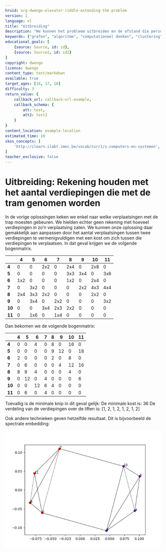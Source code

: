 ```yaml
---
hruid: org-dwengo-elevator-riddle-extending-the-problem
version: 1
language: nl
title: "Uitbreiding"
description: "We kunnen het probleem uitbreiden en de afstand die personen moeten afleggen mee in rekening brengen."
keywords: ["grafen", "algoritme", "computationeel denken", "clustering", "python", "spectrale clustering"]
educational_goals: [
    {source: Source, id: id}, 
    {source: Source2, id: id2}
]
copyright: dwengo
licence: dwengo
content_type: text/markdown
available: true
target_ages: [16, 17, 18]
difficulty: 3
return_value: {
    callback_url: callback-url-example,
    callback_schema: {
        att: test,
        att2: test2
    }
}
content_location: example-location
estimated_time: 10
skos_concepts: [
    'http://ilearn.ilabt.imec.be/vocab/curr1/s-computers-en-systemen', 
]
teacher_exclusive: false
---
```


# Uitbreiding: Rekening houden met het aantal verdiepingen die met de tram genomen worden

In de vorige oplossingen keken we enkel naar welke verplaatsingen met de trap moesten gebeuren. We hielden echter geen rekening met hoeveel verdiepingen in zo’n verplaatsing zaten. We kunnen onze oplossing daar gemakkelijk aan aanpassen door het aantal verplaatsingen tussen twee verdiepingen te vermenigvuldigen met een kost om zich tussen die verdiepingen te verplaatsen.
In dat geval krijgen we de volgende bogenmatrix.

|  | **4** | **5** | **6** | **7** | **8** | **9** | **10** | **11** |
| - | - |- | - |- | - |- | - |- |
| **4** | 0 | 0 | 2x2 | 0 | 2x4 | 0 | 2x8 | 0 |
| **5** | 0 | 0 | 0 | 0 | 3x3 | 3x4 | 0 | 3x6 | 
| **6** | 1x2 | 0 | 0 | 0 | 1x2 | 0 | 2x4 | 0 | 
| **7** | 0 | 3x2 | 0 | 0 | 0 | 2x2 | 4x3 | 4x4 | 
| **8** | 2x4 | 3x3 | 2x2 | 0 | 0 | 0 | 2x2 | 0 | 
| **9** | 0 | 3x4 | 0 | 2x2 | 0 | 0 | 0 | 3x2 | 
| **10** | 0 | 0 | 3x4 | 2x3 | 2x2 | 0 | 0 | 0 |
| **11** | 0 | 1x6 | 0 | 1x4 | 0 | 0 | 0 | 0 |

Dan bekomen we de volgende bogenmatrix:

|  | **4** | **5** | **6** | **7** | **8** | **9** | **10** | **11** |
| - | - |- | - |- | - |- | - |- |
| **4** | 0 | 0 | 4 | 0 | 8 | 0 | 16 | 0 |
| **5** | 0 | 0 | 0 | 0 | 9 | 12 | 0 | 18 | 
| **6** | 2 | 0 | 0 | 0 | 2 | 0 | 8 | 0 | 
| **7** | 0 | 6 | 0 | 0 | 0 | 4 | 12 | 16 | 
| **8** | 8 | 9 | 4 | 0 | 0 | 0 | 4 | 0 | 
| **9** | 0 | 12 | 0 | 4 | 0 | 0 | 0 | 6 | 
| **10** | 0 | 0 | 12 | 6 | 4 | 0 | 0 | 0 |
| **11** | 0 | 6 | 0 | 4 | 0 | 0 | 0 | 0 |

Toevallig is de minimale knip in dit geval gelijk: 
De minimale kost is:  36
De verdeling van de verdiepingen over de liften is:  [1, 2, 1, 2, 1, 2, 1, 2]

Ook andere technieken geven hetzelfde resultaat. Dit is bijvoorbeeld de spectrale embedding:

![Resultaat spectrale embedding.](embed/spectral_embedding_weighted_floors.png "Resultaat spectrale embedding")